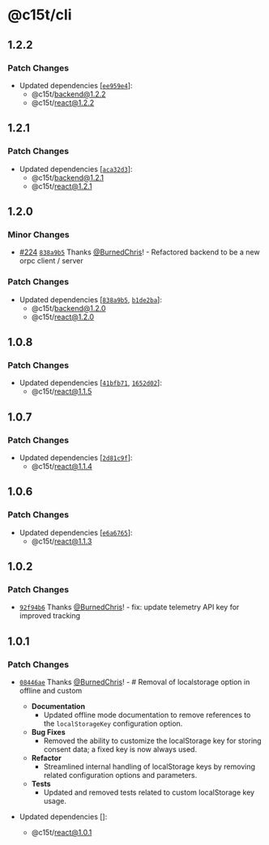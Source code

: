 # @c15t/cli

## 1.2.2

### Patch Changes

- Updated dependencies [[`ee959e4`](https://github.com/c15t/c15t/commit/ee959e493d5f607126cd9bd181b6d8a864428bca)]:
  - @c15t/backend@1.2.2
  - @c15t/react@1.2.2

## 1.2.1

### Patch Changes

- Updated dependencies [[`aca32d3`](https://github.com/c15t/c15t/commit/aca32d3f0f76d75ad618a8ba3386ce385ac612e4)]:
  - @c15t/backend@1.2.1
  - @c15t/react@1.2.1

## 1.2.0

### Minor Changes

- [#224](https://github.com/c15t/c15t/pull/224) [`838a9b5`](https://github.com/c15t/c15t/commit/838a9b52c31326899ec3c903e43bf7bc31a6490f) Thanks [@BurnedChris](https://github.com/BurnedChris)! - Refactored backend to be a new orpc client / server

### Patch Changes

- Updated dependencies [[`838a9b5`](https://github.com/c15t/c15t/commit/838a9b52c31326899ec3c903e43bf7bc31a6490f), [`b1de2ba`](https://github.com/c15t/c15t/commit/b1de2baccd63295d49fb2868f63659f5ff48a9ce)]:
  - @c15t/backend@1.2.0
  - @c15t/react@1.2.0

## 1.0.8

### Patch Changes

- Updated dependencies [[`41bfb71`](https://github.com/c15t/c15t/commit/41bfb713c8a08dade25dabb5c4215fd2e3a59f40), [`1652d02`](https://github.com/c15t/c15t/commit/1652d02deaf003b2c533a44b733150c12561d531)]:
  - @c15t/react@1.1.5

## 1.0.7

### Patch Changes

- Updated dependencies [[`2d81c9f`](https://github.com/c15t/c15t/commit/2d81c9fc84ee960e46196dfd460407a925901a82)]:
  - @c15t/react@1.1.4

## 1.0.6

### Patch Changes

- Updated dependencies [[`e6a6765`](https://github.com/c15t/c15t/commit/e6a6765a9466d18d3b17e2f08151a63a655442a7)]:
  - @c15t/react@1.1.3

## 1.0.2

### Patch Changes

- [`92f94b6`](https://github.com/c15t/c15t/commit/92f94b65b1cab5e39591388e6bf6c1ccfdfd0121) Thanks [@BurnedChris](https://github.com/BurnedChris)! - fix: update telemetry API key for improved tracking

## 1.0.1

### Patch Changes

- [`08446ae`](https://github.com/c15t/c15t/commit/08446aef443a20a2262477a1dca3569d6bf672ad) Thanks [@BurnedChris](https://github.com/BurnedChris)! - # Removal of localstorage option in offline and custom

  - **Documentation**
    - Updated offline mode documentation to remove references to the `localStorageKey` configuration option.
  - **Bug Fixes**
    - Removed the ability to customize the localStorage key for storing consent data; a fixed key is now always used.
  - **Refactor**
    - Streamlined internal handling of localStorage keys by removing related configuration options and parameters.
  - **Tests**
    - Updated and removed tests related to custom localStorage key usage.

- Updated dependencies []:
  - @c15t/react@1.0.1
